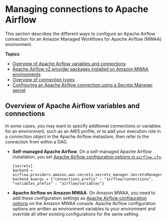 # Managing connections to Apache Airflow<a name="manage-connections"></a>

This section describes the different ways to configure an Apache Airflow connection for an Amazon Managed Workflows for Apache Airflow \(MWAA\) environment\.

**Topics**
+ [Overview of Apache Airflow variables and connections](#manage-connections-t-overview)
+ [Apache Airflow v2 provider packages installed on Amazon MWAA environments](connections-packages.md)
+ [Overview of connection types](manage-connection-types.md)
+ [Configuring an Apache Airflow connection using a Secrets Manager secret](connections-secrets-manager.md)

## Overview of Apache Airflow variables and connections<a name="manage-connections-t-overview"></a>

In some cases, you may want to specify additional connections or variables for an environment, such as an AWS profile, or to add your execution role in a connection object in the Apache Airflow metastore, then refer to the connection from within a DAG\.
+ **Self\-managed Apache Airflow**\. On a self\-managed Apache Airflow installation, you set [Apache Airflow configuration options in `airflow.cfg`](https://airflow.apache.org/docs/apache-airflow/stable/howto/set-config.html)\.

  ```
  [secrets]
  backend = airflow.providers.amazon.aws.secrets.secrets_manager.SecretsManagerBackend
  backend_kwargs = {"connections_prefix" : "airflow/connections", "variables_prefix" : "airflow/variables"}
  ```
+ **Apache Airflow on Amazon MWAA**\. On Amazon MWAA, you need to add these configuration settings as [Apache Airflow configuration options](configuring-env-variables.md) on the Amazon MWAA console\. Apache Airflow configuration options are written as environment variables to your environment and override all other existing configurations for the same setting\.